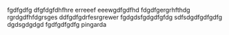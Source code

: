 fgdfgdfg
dfgfdgfdhfhre
erreeef
eeewgdfgdfhd
fdgdfgergrhfthdg
rgrdgdfhfdgrsges
ddfgdfgdrfesrgrewer
fgdgdsfgdgdfgfdg
sdfsdgdfgdfgdfg
dgdsgdgdgd
fgdfgdfgdfg
    pingarda